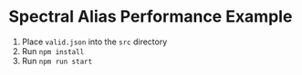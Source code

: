 # Spectral Alias Performance Example

1. Place `valid.json` into the `src` directory
2. Run `npm install`
3. Run `npm run start`
